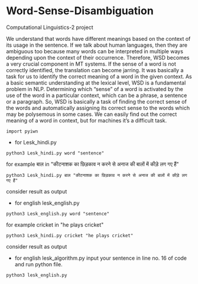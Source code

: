 # Word-Sense-Disambiguation
Computational Linguistics-2 project

We understand that words have different meanings
based on the context of its usage in the sentence. If
we talk about human languages, then they are
ambiguous too because many words can be
interpreted in multiple ways depending upon the
context of their occurrence.
Therefore, WSD becomes a very crucial component
in MT systems. If the sense of a word is not
correctly identified, the translation can become
jarring. It was basically a task for us to identify the
correct meaning of a word in the given context. As a
basic semantic understanding at the lexical level,
WSD is a fundamental problem in NLP.
Determining which “sense” of a word is activated by
the use of the word in a particular context, which
can be a phrase, a sentence or a paragraph. So,
WSD is basically a task of finding the correct sense
of the words and automatically assigning its correct
sense to the words which may be polysemous in
some cases. We can easily find out the correct
meaning of a word in context, but for machines it’s a
difficult task.

```
import pyiwn
```

- for Lesk_hindi.py
```
python3 Lesk_hindi.py word "sentence"
```
for example बाल in "कीटनाशक का छिड़काव न करने से अनाज की बालों में कीड़े लग गए हैं"
```
python3 Lesk_hindi.py बाल "कीटनाशक का छिड़काव न करने से अनाज की बालों में कीड़े लग गए हैं"
```
consider result as output


- for english lesk_english.py
```
python3 Lesk_english.py word "sentence"
```
for example
cricket in "he plays cricket"
```
python3 Lesk_hindi.py cricket "he plays cricket"
```
consider result as output

- for english lesk_algorithm.py
input your sentence in line no. 16 of code and run python file.
```
python3 lesk_english.py
```
